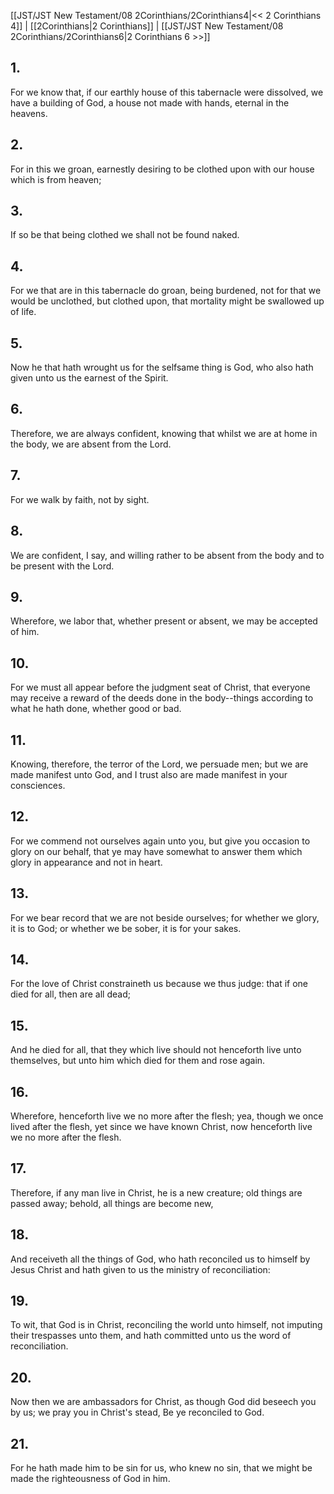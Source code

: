 [[JST/JST New Testament/08 2Corinthians/2Corinthians4|<< 2 Corinthians 4]] | [[2Corinthians|2 Corinthians]] | [[JST/JST New Testament/08 2Corinthians/2Corinthians6|2 Corinthians 6 >>]]
## 1.
For we know that, if our earthly house of this tabernacle were dissolved, we have a building of God, a house not made with hands, eternal in the heavens.
## 2.
For in this we groan, earnestly desiring to be clothed upon with our house which is from heaven;
## 3.
If so be that being clothed we shall not be found naked.
## 4.
For we that are in this tabernacle do groan, being burdened, not for that we would be unclothed, but clothed upon, that mortality might be swallowed up of life.
## 5.
Now he that hath wrought us for the selfsame thing is God, who also hath given unto us the earnest of the Spirit.
## 6.
Therefore, we are always confident, knowing that whilst we are at home in the body, we are absent from the Lord.
## 7.
For we walk by faith, not by sight.
## 8.
We are confident, I say, and willing rather to be absent from the body and to be present with the Lord.
## 9.
Wherefore, we labor that, whether present or absent, we may be accepted of him.
## 10.
For we must all appear before the judgment seat of Christ, that everyone may receive a reward of the deeds done in the body\--things according to what he hath done, whether good or bad.
## 11.
Knowing, therefore, the terror of the Lord, we persuade men; but we are made manifest unto God, and I trust also are made manifest in your consciences.
## 12.
For we commend not ourselves again unto you, but give you occasion to glory on our behalf, that ye may have somewhat to answer them which glory in appearance and not in heart.
## 13.
For we bear record that we are not beside ourselves; for whether we glory, it is to God; or whether we be sober, it is for your sakes.
## 14.
For the love of Christ constraineth us because we thus judge: that if one died for all, then are all dead;
## 15.
And he died for all, that they which live should not henceforth live unto themselves, but unto him which died for them and rose again.
## 16.
Wherefore, henceforth live we no more after the flesh; yea, though we once lived after the flesh, yet since we have known Christ, now henceforth live we no more after the flesh.
## 17.
Therefore, if any man live in Christ, he is a new creature; old things are passed away; behold, all things are become new,
## 18.
And receiveth all the things of God, who hath reconciled us to himself by Jesus Christ and hath given to us the ministry of reconciliation:
## 19.
To wit, that God is in Christ, reconciling the world unto himself, not imputing their trespasses unto them, and hath committed unto us the word of reconciliation.
## 20.
Now then we are ambassadors for Christ, as though God did beseech you by us; we pray you in Christ\'s stead, Be ye reconciled to God.
## 21.
For he hath made him to be sin for us, who knew no sin, that we might be made the righteousness of God in him.

